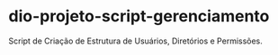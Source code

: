 # dio-projeto-script-gerenciamento
Script de Criação de Estrutura de Usuários, Diretórios e Permissões.
